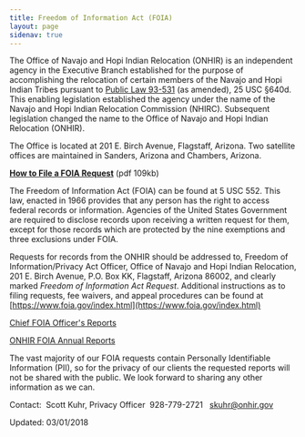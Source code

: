 ```yaml
---
title: Freedom of Information Act (FOIA)
layout: page
sidenav: true
---
```



The Office of Navajo and Hopi Indian Relocation (ONHIR) is an independent agency in the Executive Branch established for the purpose of accomplishing the relocation of certain members of the Navajo and Hopi Indian Tribes pursuant to [Public Law 93-531](../N-H-Settlement-Act-titled.pdf "Settlement Act pdf") (as amended), 25 USC §640d. This enabling legislation established the agency under the name of the Navajo and Hopi Indian Relocation Commission (NHIRC). Subsequent legislation changed the name to the Office of Navajo and Hopi Indian Relocation (ONHIR).

The Office is located at 201 E. Birch Avenue, Flagstaff, Arizona. Two satellite offices are maintained in Sanders, Arizona and Chambers, Arizona.

**[How to File a FOIA Request](How%20to%20File%20a%20FOIA%20Request.pdf "How to File a FOIA Request.pdf")** (pdf 109kb)

The Freedom of Information Act (FOIA) can be found at 5 USC 552. This law, enacted in 1966 provides that any person has the right to access federal records or information. Agencies of the United States Government are required to disclose records upon receiving a written request for them, except for those records which are protected by the nine exemptions and three exclusions under FOIA.

Requests for records from the ONHIR should be addressed to, Freedom of Information/Privacy Act Officer, Office of Navajo and Hopi Indian Relocation, 201 E. Birch Avenue, P.O. Box KK, Flagstaff, Arizona 86002, and clearly marked _Freedom of Information Act Request_. Additional instructions as to filing requests, fee waivers, and appeal procedures can be found at [https://www.foia.gov/index.html](https://www.foia.gov/index.html)

[Chief FOIA Officer's Reports](Chief/index.html)

[ONHIR FOIA Annual Reports](Archives/index.html)

The vast majority of our FOIA requests contain Personally Identifiable Information (PII), so for the privacy of our clients the requested reports will not be shared with the public. We look forward to sharing any other information as we can.

Contact:  Scott Kuhr, Privacy Officer  928-779-2721   [skuhr@onhir.gov](mailto:skuhr@onhir.gov)

Updated: 03/01/2018